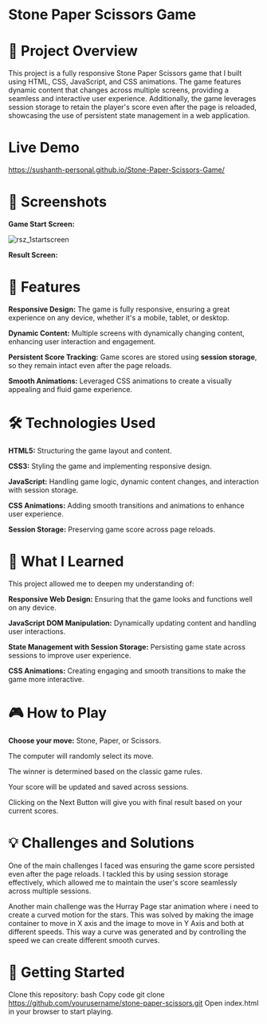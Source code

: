 
# Stone Paper Scissors Game
# 🚀 Project Overview
This project is a fully responsive Stone Paper Scissors game that I built using HTML, CSS, JavaScript, and CSS animations. The game features dynamic content that changes across multiple screens, providing a seamless and interactive user experience. Additionally, the game leverages session storage to retain the player's score even after the page is reloaded, showcasing the use of persistent state management in a web application.

# Live  Demo
https://sushanth-personal.github.io/Stone-Paper-Scissors-Game/
# 📸 Screenshots

**Game Start Screen:**

![rsz_1startscreen](https://github.com/user-attachments/assets/53b8c0e7-dab1-475a-a0d2-e2cbc050a242)

**Result Screen:**

# 🌟 Features
**Responsive Design:** The game is fully responsive, ensuring a great experience on any device, whether it's a mobile, tablet, or desktop.

**Dynamic Content:** Multiple screens with dynamically changing content, enhancing user interaction and engagement.

**Persistent Score Tracking:** Game scores are stored using **session storage**, so they remain intact even after the page reloads.

**Smooth Animations:** Leveraged CSS animations to create a visually appealing and fluid game experience.

# 🛠️ Technologies Used
**HTML5:** Structuring the game layout and content.

**CSS3:** Styling the game and implementing responsive design.

**JavaScript:** Handling game logic, dynamic content changes, and interaction with session storage.

**CSS Animations:** Adding smooth transitions and animations to enhance user experience.

**Session Storage:** Preserving game score across page reloads.

# 🧠 What I Learned
This project allowed me to deepen my understanding of:

**Responsive Web Design:** Ensuring that the game looks and functions well on any device.

**JavaScript DOM Manipulation:** Dynamically updating content and handling user interactions.

**State Management with Session Storage:** Persisting game state across sessions to improve user experience.

**CSS Animations:** Creating engaging and smooth transitions to make the game more interactive.

# 🎮 How to Play

**Choose your move:** 
Stone, Paper, or Scissors.

The computer will randomly select its move.

The winner is determined based on the classic game rules.

Your score will be updated and saved across sessions.

Clicking on the Next Button will give you with final result based on your current scores.

# 💡 Challenges and Solutions
One of the main challenges I faced was ensuring the game score persisted even after the page reloads. I tackled this by using session storage effectively, which allowed me to maintain the user's score seamlessly across multiple sessions. 

Another main challenge was the Hurray Page star animation where i need to create a curved motion for the stars. This was solved by making the image container to move in X axis and the image to move in Y Axis and both at different speeds. This way a curve was generated and by controlling the speed we can create different smooth curves.

# 🚀 Getting Started
Clone this repository:
bash
Copy code
git clone https://github.com/yourusername/stone-paper-scissors.git
Open index.html in your browser to start playing.
